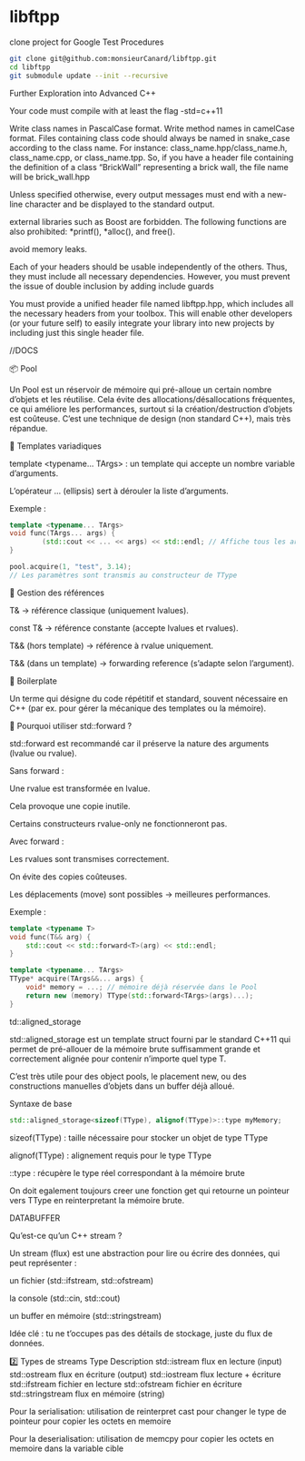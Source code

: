 # libftpp

clone project for Google Test Procedures

```bash
git clone git@github.com:monsieurCanard/libftpp.git
cd libftpp
git submodule update --init --recursive
```

Further Exploration into Advanced C++

Your code must compile with at least the flag -std=c++11

Write class names in PascalCase format. Write method names in camelCase format. Files containing class code should always be named in snake_case according
to the class name. For instance:
class_name.hpp/class_name.h, class_name.cpp, or class_name.tpp. So, if you
have a header file containing the definition of a class “BrickWall” representing a
brick wall, the file name will be brick_wall.hpp

Unless specified otherwise, every output messages must end with a new-line character and be displayed to the standard output.

external libraries such as Boost are forbidden. The following functions are also prohibited: *printf(), *alloc(), and free().

 avoid memory leaks.

 Each of your headers should be usable independently of the others. Thus, they
must include all necessary dependencies. However, you must prevent the issue of
double inclusion by adding include guards

You must provide a unified header file named libftpp.hpp, which
includes all the necessary headers from your toolbox. This will enable other developers (or your future self) to easily integrate your library into new projects by
including just this single header file.

//DOCS

📦 Pool

Un Pool est un réservoir de mémoire qui pré-alloue un certain nombre d’objets et les réutilise.
Cela évite des allocations/désallocations fréquentes, ce qui améliore les performances, surtout si la création/destruction d’objets est coûteuse.
C’est une technique de design (non standard C++), mais très répandue.

🔧 Templates variadiques

template <typename... TArgs> : un template qui accepte un nombre variable d’arguments.

L’opérateur ... (ellipsis) sert à dérouler la liste d’arguments.

Exemple :
```cpp
template <typename... TArgs>
void func(TArgs... args) {
		(std::cout << ... << args) << std::endl; // Affiche tous les arguments
}
```
```cpp
pool.acquire(1, "test", 3.14); 
// Les paramètres sont transmis au constructeur de TType
```
🔗 Gestion des références

T& → référence classique (uniquement lvalues).

const T& → référence constante (accepte lvalues et rvalues).

T&& (hors template) → référence à rvalue uniquement.

T&& (dans un template) → forwarding reference (s’adapte selon l’argument).

📝 Boilerplate

Un terme qui désigne du code répétitif et standard, souvent nécessaire en C++
(par ex. pour gérer la mécanique des templates ou la mémoire).

🚀 Pourquoi utiliser std::forward ?

std::forward est recommandé car il préserve la nature des arguments (lvalue ou rvalue).

Sans forward :

Une rvalue est transformée en lvalue.

Cela provoque une copie inutile.

Certains constructeurs rvalue-only ne fonctionneront pas.

Avec forward :

Les rvalues sont transmises correctement.

On évite des copies coûteuses.

Les déplacements (move) sont possibles → meilleures performances.

Exemple :
```cpp
template <typename T>
void func(T&& arg) {
	std::cout << std::forward<T>(arg) << std::endl;
}
```
```cpp
template <typename... TArgs>
TType* acquire(TArgs&&... args) {
    void* memory = ...; // mémoire déjà réservée dans le Pool
    return new (memory) TType(std::forward<TArgs>(args)...);
}
```

td::aligned_storage

std::aligned_storage est un template struct fourni par le standard C++11 qui permet de pré-allouer de la mémoire brute suffisamment grande et correctement alignée pour contenir n’importe quel type T.

C’est très utile pour des object pools, le placement new, ou des constructions manuelles d’objets dans un buffer déjà alloué.

Syntaxe de base
```cpp
std::aligned_storage<sizeof(TType), alignof(TType)>::type myMemory;
```
sizeof(TType) : taille nécessaire pour stocker un objet de type TType

alignof(TType) : alignement requis pour le type TType

::type : récupère le type réel correspondant à la mémoire brute

On doit egalement toujours creer une fonction get qui retourne un pointeur vers TType en reinterpretant la mémoire brute.


DATABUFFER

Qu’est-ce qu’un C++ stream ?

Un stream (flux) est une abstraction pour lire ou écrire des données, qui peut représenter :

un fichier (std::ifstream, std::ofstream)

la console (std::cin, std::cout)

un buffer en mémoire (std::stringstream)

Idée clé : tu ne t’occupes pas des détails de stockage, juste du flux de données.

2️⃣ Types de streams
Type	Description
std::istream	flux en lecture (input)
std::ostream	flux en écriture (output)
std::iostream	flux lecture + écriture
std::ifstream	fichier en lecture
std::ofstream	fichier en écriture
std::stringstream	flux en mémoire (string)


Pour la serialisation: 
utilisation de reinterpret cast pour changer le type de pointeur pour copier les octets en memoire

Pour la deserialisation:
utilisation de memcpy pour copier les octets en memoire dans la variable cible
